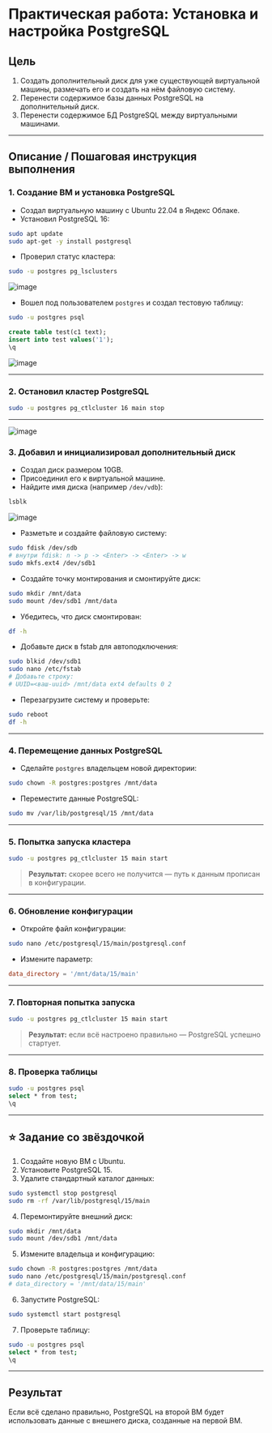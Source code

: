 # Практическая работа: Установка и настройка PostgreSQL

## Цель

1. Создать дополнительный диск для уже существующей виртуальной машины, размечать его и создать на нём файловую систему.  
2. Перенести содержимое базы данных PostgreSQL на дополнительный диск.  
3. Перенести содержимое БД PostgreSQL между виртуальными машинами.

---

## Описание / Пошаговая инструкция выполнения

### 1. Создание ВМ и установка PostgreSQL

- Создал виртуальную машину с Ubuntu 22.04 в Яндекс Облаке.
- Установил PostgreSQL 16:

```bash
sudo apt update
sudo apt-get -y install postgresql
```

- Проверил статус кластера:

```bash
sudo -u postgres pg_lsclusters
```
![image](https://github.com/user-attachments/assets/da99ced1-c875-4ef1-bf4a-642411154b2c)

- Вошел под пользователем `postgres` и создал тестовую таблицу:

```bash
sudo -u postgres psql
```

```sql
create table test(c1 text);
insert into test values('1');
\q
```
![image](https://github.com/user-attachments/assets/3463f73b-0958-4b2b-997b-42eb698267ae)

---

### 2. Остановил кластер PostgreSQL

```bash
sudo -u postgres pg_ctlcluster 16 main stop
```

---
![image](https://github.com/user-attachments/assets/579e8806-ed72-4830-a25d-3824ef8eaac9)


### 3. Добавил и инициализировал дополнительный диск

- Создал диск размером 10GB.
- Присоединил его к виртуальной машине.
- Найдите имя диска (например `/dev/vdb`):

```bash
lsblk
```
![image](https://github.com/user-attachments/assets/821f8a02-bf0b-49e0-88a5-6e0f883cf70a)

- Разметьте и создайте файловую систему:

```bash
sudo fdisk /dev/sdb
# внутри fdisk: n -> p -> <Enter> -> <Enter> -> w
sudo mkfs.ext4 /dev/sdb1
```

- Создайте точку монтирования и смонтируйте диск:

```bash
sudo mkdir /mnt/data
sudo mount /dev/sdb1 /mnt/data
```

- Убедитесь, что диск смонтирован:

```bash
df -h
```

- Добавьте диск в fstab для автоподключения:

```bash
sudo blkid /dev/sdb1
sudo nano /etc/fstab
# Добавьте строку:
# UUID=<ваш-uuid> /mnt/data ext4 defaults 0 2
```

- Перезагрузите систему и проверьте:

```bash
sudo reboot
df -h
```

---

### 4. Перемещение данных PostgreSQL

- Сделайте `postgres` владельцем новой директории:

```bash
sudo chown -R postgres:postgres /mnt/data
```

- Переместите данные PostgreSQL:

```bash
sudo mv /var/lib/postgresql/15 /mnt/data
```

---

### 5. Попытка запуска кластера

```bash
sudo -u postgres pg_ctlcluster 15 main start
```

> **Результат:** скорее всего не получится — путь к данным прописан в конфигурации.

---

### 6. Обновление конфигурации

- Откройте файл конфигурации:

```bash
sudo nano /etc/postgresql/15/main/postgresql.conf
```

- Измените параметр:

```conf
data_directory = '/mnt/data/15/main'
```

---

### 7. Повторная попытка запуска

```bash
sudo -u postgres pg_ctlcluster 15 main start
```

> **Результат:** если всё настроено правильно — PostgreSQL успешно стартует.

---

### 8. Проверка таблицы

```bash
sudo -u postgres psql
select * from test;
\q
```

---

## ⭐ Задание со звёздочкой

1. Создайте новую ВМ с Ubuntu.
2. Установите PostgreSQL 15.
3. Удалите стандартный каталог данных:

```bash
sudo systemctl stop postgresql
sudo rm -rf /var/lib/postgresql/15/main
```

4. Перемонтируйте внешний диск:

```bash
sudo mkdir /mnt/data
sudo mount /dev/sdb1 /mnt/data
```

5. Измените владельца и конфигурацию:

```bash
sudo chown -R postgres:postgres /mnt/data
sudo nano /etc/postgresql/15/main/postgresql.conf
# data_directory = '/mnt/data/15/main'
```

6. Запустите PostgreSQL:

```bash
sudo systemctl start postgresql
```

7. Проверьте таблицу:

```bash
sudo -u postgres psql
select * from test;
\q
```

---

## Результат

Если всё сделано правильно, PostgreSQL на второй ВМ будет использовать данные с внешнего диска, созданные на первой ВМ.

